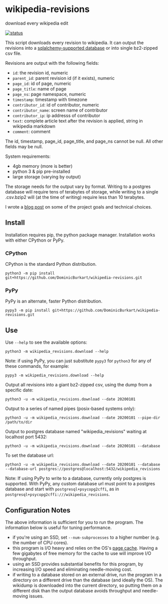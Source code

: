 # wikipedia-revisions
download every wikipedia edit

[![status](https://github.com/DominicBurkart/wikipedia-revisions/workflows/Python%20application/badge.svg)](https://github.com/DominicBurkart/wikipedia-revisions/actions?query=is%3Acompleted+branch%3Amaster)


This script downloads every revision to wikipedia. It can output the revisions into a [sqlalchemy-supported database](https://docs.sqlalchemy.org/en/13/dialects/) or into single bz2-zipped csv file.

Revisions are output with the following fields:
- `id`: the revision id, numeric
- `parent_id`: parent revision id (if it exists), numeric
- `page_id`: id of page, numeric
- `page_title`: name of page
- `page_ns`: page namespace, numeric
- `timestamp`: timestamp with timezone
- `contributor_id`: id of contributor, numeric
- `contributor_name`: screen name of contributor
- `contributor_ip`: ip addresss of contributor
- `text`: complete article text after the revision is applied, string in wikipedia markdown
- `comment`: comment

The id, timestamp, page_id, page_title, and page_ns cannot be null. All other fields may be null.

System requirements:
- 4gb memory (more is better)
- python 3 & pip pre-installed
- large storage (varying by output)

The storage needs for the output vary by format. Writing to a postgres 
database will require tens of terabytes of storage, while writing to a 
single .csv.bzip2 will (at the time of writing) require less than 10 terabytes.

I wrote a [blog post](https://dominicburkart.com/blog/2020/big_data_and_small_computers.html) on some of the project 
goals and technical choices.

## Install

Installation requires pip, the python package manager. Installation 
works with either CPython or PyPy.

### CPython

CPython is the standard Python distribution.

```shell
python3 -m pip install git+https://github.com/DominicBurkart/wikipedia-revisions.git
```

### PyPy

PyPy is an alternate, faster Python distribution.

```shell
pypy3 -m pip install git+https://github.com/DominicBurkart/wikipedia-revisions.git
```

## Use

Use `--help` to see the available options:
```shell
python3 -m wikipedia_revisions.download --help
```

Note: if using PyPy, you can just substitute `pypy3` for `python3` 
for any of these commands, for example:
```shell
pypy3 -m wikipedia_revisions.download --help
```

Output all revisions into a giant bz2-zipped csv, using the dump from a specific date:
```shell 
python3 -u -m wikipedia_revisions.download --date 20200101
```

Output to a series of named pipes (posix-based systems only):
```shell
python3 -u -m wikipedia_revisions.download --date 20200101 --pipe-dir /path/to/dir
```

Output to postgres database named "wikipedia_revisions" waiting at localhost port 5432:
```shell
python3 -u -m wikipedia_revisions.download --date 20200101 --database
```

To set the database url:
```shell
python3 -u -m wikipedia_revisions.download --date 20200101 --database --database-url postgres://postgres@localhost:5432/wikipedia_revisions
```

Note: If using PyPy to write to a database, currently only postgres is 
supported. With PyPy, any custom database url must point to a postgres 
database and start with `postgresql+psycopg2cffi`, as in 
`postgresql+psycopg2cffi:///wikipedia_revisions`.

## Configuration Notes
The above information is sufficient for you to run the program. The information below is useful for tuning performance.

- if you're using an SSD, set `--num-subprocesses` to a higher number (e.g. the number of CPU cores).
- this program is I/O heavy and relies on the OS's [page cache](https://en.wikipedia.org/wiki/Page_cache). Having a few gigabytes of free memory for the cache to use will improve I/O throughput.
- using an SSD provides substantial benefits for this program, by increasing I/O speed and eliminating needle-moving cost.
- if writing to a database stored on an external drive, run the program in a directory on a different drive than the database (and ideally the OS). The wikidump is downloaded into the current directory, so putting them on a different disk than the output database avoids throughput and needle-moving issues.
